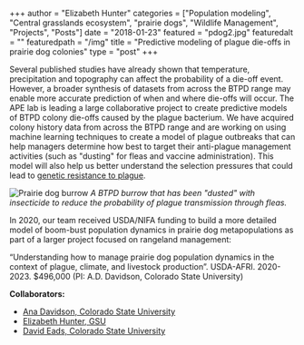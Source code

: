 +++
author = "Elizabeth Hunter"
categories = ["Population modeling", "Central grasslands ecosystem", "prairie dogs", "Wildlife Management", "Projects", "Posts"]
date = "2018-01-23"
featured = "pdog2.jpg"
featuredalt = ""
featuredpath = "/img"
title = "Predictive modeling of plague die-offs in prairie dog colonies"
type = "post"
+++

Several published studies have already shown that temperature, precipitation and topography can affect the probability of a die-off event. However, a broader synthesis of datasets from across the BTPD range may enable more accurate prediction of when and where die-offs will occur. The APE lab is leading a large collaborative project to create predictive models of BTPD colony die-offs caused by the plague bacterium.  We have acquired colony history data from across the BTPD range and are working on using machine learning techniques to create a model of plague outbreaks that can help managers determine how best to target their anti-plague management activities (such as "dusting" for fleas and vaccine administration).  This model will also help us better understand the selection pressures that could lead to [genetic resistance to plague](/posts/PlagueModeling_project/).

![Prairie dog burrow](/img/PdogBurrow.jpg)
*A BTPD burrow that has been "dusted" with insecticide to reduce the probability of plague transmission through fleas.*

In 2020, our team received USDA/NIFA funding to build a more detailed model of boom-bust population dynamics in prairie dog metapopulations as part of a larger project focused on rangeland management:

“Understanding how to manage prairie dog population dynamics in the context of plague, climate, and livestock production”. USDA-AFRI. 2020-2023. $496,000 (PI: A.D. Davidson, Colorado State University)

**Collaborators:**
* [Ana Davidson, Colorado State University](http://anadavidson.weebly.com/)
* [Elizabeth Hunter, GSU](http://elizabethhunter.weebly.com/)
* [David Eads, Colorado State University](https://www.fort.usgs.gov/staff-details/512)
